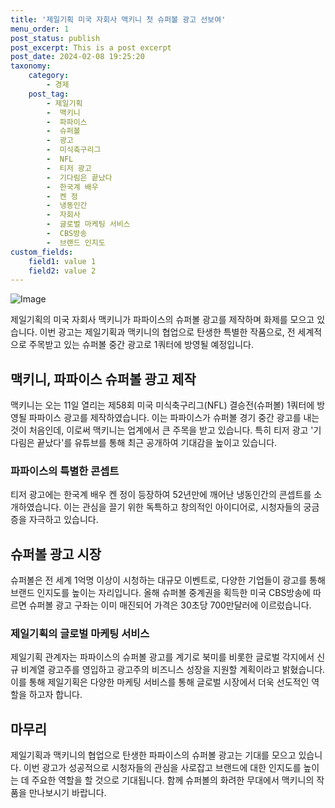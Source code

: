 ```yaml
---
title: '제일기획 미국 자회사 맥키니 첫 슈퍼볼 광고 선보여'
menu_order: 1
post_status: publish
post_excerpt: This is a post excerpt
post_date: 2024-02-08 19:25:20
taxonomy:
    category:
        - 경제
    post_tag:
        - 제일기획
        -  맥키니
        -  파파이스
        -  슈퍼볼
        -  광고
        -  미식축구리그
        -  NFL
        -  티저 광고
        -  기다림은 끝났다
        -  한국계 배우
        -  켄 정
        -  냉동인간
        -  자회사
        -  글로벌 마케팅 서비스
        -  CBS방송
        -  브랜드 인지도
custom_fields:
    field1: value 1
    field2: value 2
---
```


![Image](https://imgnews.pstatic.net/image/374/2024/02/08/0000369956_001_20240208165901362.jpg?type=w647)

제일기획의 미국 자회사 맥키니가 파파이스의 슈퍼볼 광고를 제작하며 화제를 모으고 있습니다. 이번 광고는 제일기획과 맥키니의 협업으로 탄생한 특별한 작품으로, 전 세계적으로 주목받고 있는 슈퍼볼 중간 광고로 1쿼터에 방영될 예정입니다.
## 맥키니, 파파이스 슈퍼볼 광고 제작
맥키니는 오는 11일 열리는 제58회 미국 미식축구리그(NFL) 결승전(슈퍼볼) 1쿼터에 방영될 파파이스 광고를 제작하였습니다. 이는 파파이스가 슈퍼볼 경기 중간 광고를 내는 것이 처음인데, 이로써 맥키니는 업계에서 큰 주목을 받고 있습니다. 특히 티저 광고 '기다림은 끝났다'를 유튜브를 통해 최근 공개하여 기대감을 높이고 있습니다.
### 파파이스의 특별한 콘셉트
티저 광고에는 한국계 배우 켄 정이 등장하여 52년만에 깨어난 냉동인간의 콘셉트를 소개하였습니다. 이는 관심을 끌기 위한 독특하고 창의적인 아이디어로, 시청자들의 궁금증을 자극하고 있습니다.
## 슈퍼볼 광고 시장
슈퍼볼은 전 세계 1억명 이상이 시청하는 대규모 이벤트로, 다양한 기업들이 광고를 통해 브랜드 인지도를 높이는 자리입니다. 올해 슈퍼볼 중계권을 획득한 미국 CBS방송에 따르면 슈퍼볼 광고 구좌는 이미 매진되어 가격은 30초당 700만달러에 이르렀습니다.
### 제일기획의 글로벌 마케팅 서비스
제일기획 관계자는 파파이스의 슈퍼볼 광고를 계기로 북미를 비롯한 글로벌 각지에서 신규 비계열 광고주를 영입하고 광고주의 비즈니스 성장을 지원할 계획이라고 밝혔습니다. 이를 통해 제일기획은 다양한 마케팅 서비스를 통해 글로벌 시장에서 더욱 선도적인 역할을 하고자 합니다.
## 마무리
제일기획과 맥키니의 협업으로 탄생한 파파이스의 슈퍼볼 광고는 기대를 모으고 있습니다. 이번 광고가 성공적으로 시청자들의 관심을 사로잡고 브랜드에 대한 인지도를 높이는 데 주요한 역할을 할 것으로 기대됩니다. 함께 슈퍼볼의 화려한 무대에서 맥키니의 작품을 만나보시기 바랍니다.
